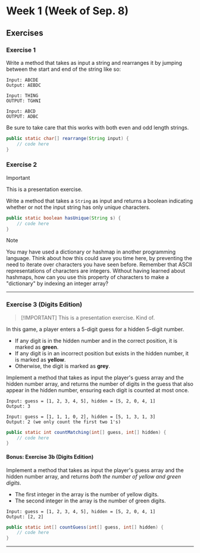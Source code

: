 # Week 1 (Week of Sep. 8)

## Exercises

### Exercise 1

Write a method that takes as input a string and rearranges it by jumping between the start and end of the string like so:

```
Input: ABCDE
Output: AEBDC

Input: THING
OUTPUT: TGHNI

Input: ABCD
OUTPUT: ADBC
```

Be sure to take care that this works with both even and odd length strings.

```java
public static char[] rearrange(String input) {
    // code here
}
```

### Exercise 2

> [!IMPORTANT]
> This is a presentation exercise.

Write a method that takes a `String` as input and returns a boolean indicating whether or not the input string has only unique characters.

```java
public static boolean hasUnique(String s) {
    // code here
}
```

> [!NOTE]
> You may have used a dictionary or hashmap in another programming language. Think about how this could save you time here, by preventing the need to iterate over characters you have seen before. Remember that ASCII representations of characters are integers. Without having learned about hashmaps, how can you use this property of characters to make a "dictionary" by indexing an integer array?
---

### Exercise 3 (Digits Edition)

> \[!IMPORTANT]
> This is a presentation exercise. Kind of.

In this game, a player enters a 5-digit guess for a hidden 5-digit number.

* If any digit is in the hidden number and in the correct position, it is marked as **green**.
* If any digit is in an incorrect position but exists in the hidden number, it is marked as **yellow**.
* Otherwise, the digit is marked as **grey**.

Implement a method that takes as input the player's guess array and the hidden number array, and returns the number of digits in the guess that also appear in the hidden number, ensuring each digit is counted at most once.

```
Input: guess = [1, 2, 3, 4, 5], hidden = [5, 2, 0, 4, 1]
Output: 3

Input: guess = [1, 1, 1, 0, 2], hidden = [5, 1, 3, 1, 3]
Output: 2 (we only count the first two 1's)
```

```java
public static int countMatching(int[] guess, int[] hidden) {
    // code here
}
```

#### Bonus: Exercise 3b (Digits Edition)

Implement a method that takes as input the player's guess array and the hidden number array, and returns *both the number of yellow and green digits*.

* The first integer in the array is the number of yellow digits.
* The second integer in the array is the number of green digits.

```
Input: guess = [1, 2, 3, 4, 5], hidden = [5, 2, 0, 4, 1]
Output: [2, 2]
```

```java
public static int[] countGuess(int[] guess, int[] hidden) {
    // code here
}
```

---

